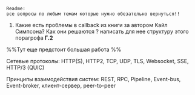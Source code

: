 	Readme:
	все вопросы по любым темам которые нужно обезательно вернуться!!

1. Какие есть проблемы в callback из книги за автором Кайл Симпсона? Как они решаются ? 
   написать для нее структуру этого порагрофа  **Г.2**

%%Тут еще предстоит большая работа %%



Сетевые протоколы: HTTP(S), HTTP2, TCP, UDP, TLS, Websocket, SSE, HTTP/3 (QUIC)

Принципы взаимодействия систем: REST, RPC, Pipeline, Event-bus, Event-broker, клиент-сервер, peer-to-peer